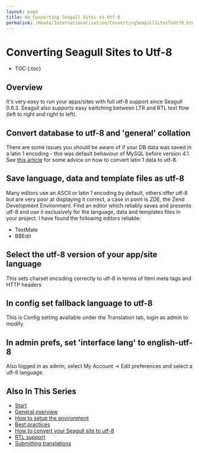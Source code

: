 ```yaml
---
layout: page
title: Ho Converting Seagull Sites to Utf-8
permalink: /Howto/Internationalisation/ConvertingSeagullSitesToUtf8.html
---
```


<!-- Name: Howto/Internationalisation/ConvertingSeagullSitesToUtf8 -->
<!-- Version: 9 -->
<!-- Last-Modified: 2009/03/04 10:53:12 -->
<!-- Author: demian -->
<!-- Status: In Progress -->

# Converting Seagull Sites to Utf-8
* TOC
{:toc}

## Overview
It's very easy to run your apps/sites with full utf-8 support since Seagull 0.6.3.  Seagull also supports easy switching between LTR and RTL text flow (left to right and right to left).

## Convert database to utf-8 and 'general' collation
There are some issues you should be aware of if your DB data was saved in a latin 1 encoding - this was default behaviour of MySQL before version 4.1.  See [this article][1] for some advice on how to convert latin 1 data to utf-8.

## Save language, data and template files as utf-8
Many editors use an ASCII or latin 1 encoding by default, others offer utf-8 but are very poor at displaying it correct, a case in point is ZDE, the Zend Development Environment.  Find an editor which reliably saves and presents utf-8 and use it exclusively for the language, data and templates files in your project.  I have found the following editors reliable:
 * TextMate
 * BBEdit

## Select the utf-8 version of your app/site language
This sets charset encoding correctly to utf-8 in terms of html meta tags and HTTP headers

## In config set fallback language to utf-8
This is Config setting available under the Translation tab, login as admin to modify.

## In admin prefs, set 'interface lang' to english-utf-8
Also logged in as admin, select My Account -\> Edit preferences and select a utf-8 language.

## Also In This Series

 - [Start][2]
 - [General overview][3]
 - [How to setup the environment][4]
 - [Best practices][5]
 - [How to convert your Seagull site to utf-8][6]
 - [RTL support][7]
 - [Submitting translations][8]

[1]:	http://codex.wordpress.org/Converting_Database_Character_Sets
[2]:	/Howto/Internationalisation.html
[3]:	/Howto/Internationalisation/General.html
[4]:	/Howto/Internationalisation/TechSetup.html
[5]:	/Howto/Internationalisation/TranslationBestPractices.html
[6]:	/Howto/Internationalisation/ConvertingSeagullSitesToUtf8.html
[7]:	/Howto/Internationalisation/HebrewAndRtlLanguages.html
[8]:	/Howto/Internationalisation/SubmittingTranslations.html